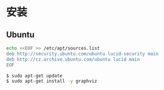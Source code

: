 # 安装

## Ubuntu

```bash
echo <<EOF >> /etc/apt/sources.list
deb http://security.ubuntu.com/ubuntu lucid-security main
deb http://cz.archive.ubuntu.com/ubuntu lucid main
EOF
```

```bash
$ sudo apt-get update
$ sudo apt-get install -y graphviz
```